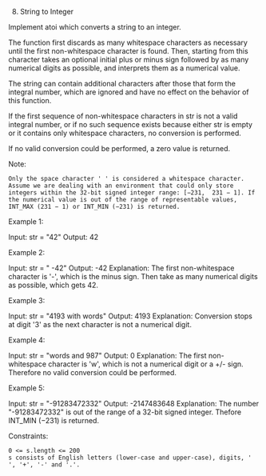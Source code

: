 8. String to Integer

Implement atoi which converts a string to an integer.

The function first discards as many whitespace characters as necessary until the first non-whitespace character is found. Then, starting from this character takes an optional initial plus or minus sign followed by as many numerical digits as possible, and interprets them as a numerical value.

The string can contain additional characters after those that form the integral number, which are ignored and have no effect on the behavior of this function.

If the first sequence of non-whitespace characters in str is not a valid integral number, or if no such sequence exists because either str is empty or it contains only whitespace characters, no conversion is performed.

If no valid conversion could be performed, a zero value is returned.

Note:

    Only the space character ' ' is considered a whitespace character.
    Assume we are dealing with an environment that could only store integers within the 32-bit signed integer range: [−231,  231 − 1]. If the numerical value is out of the range of representable values, INT_MAX (231 − 1) or INT_MIN (−231) is returned.

Example 1:

Input: str = "42"
Output: 42

Example 2:

Input: str = " -42"
Output: -42
Explanation: The first non-whitespace character is '-', which is the minus sign. Then take as many numerical digits as possible, which gets 42.

Example 3:

Input: str = "4193 with words"
Output: 4193
Explanation: Conversion stops at digit '3' as the next character is not a numerical digit.

Example 4:

Input: str = "words and 987"
Output: 0
Explanation: The first non-whitespace character is 'w', which is not a numerical digit or a +/- sign. Therefore no valid conversion could be performed.

Example 5:

Input: str = "-91283472332"
Output: -2147483648
Explanation: The number "-91283472332" is out of the range of a 32-bit signed integer. Thefore INT_MIN (−231) is returned.

Constraints:

    0 <= s.length <= 200
    s consists of English letters (lower-case and upper-case), digits, ' ', '+', '-' and '.'.
